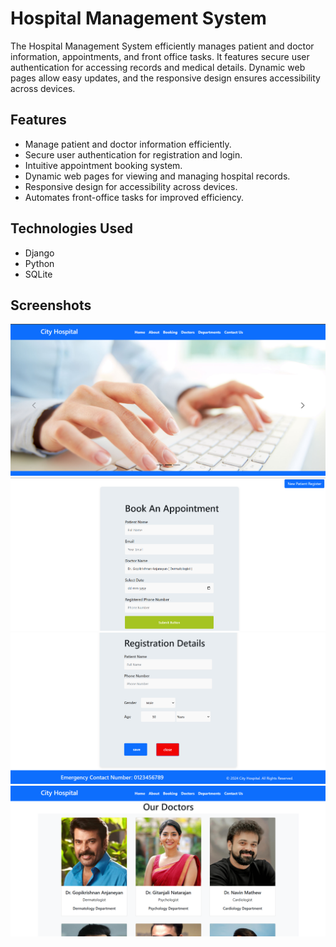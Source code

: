 
# Hospital Management System

The Hospital Management System efficiently manages patient and doctor information, appointments, and front office tasks. It features secure user authentication for accessing records and medical details. Dynamic web pages allow easy updates, and the responsive design ensures accessibility across devices.

## Features
- Manage patient and doctor information efficiently.
- Secure user authentication for registration and login.
- Intuitive appointment booking system.
- Dynamic web pages for viewing and managing hospital records.
- Responsive design for accessibility across devices.
- Automates front-office tasks for improved efficiency.

## Technologies Used
- Django
- Python
- SQLite

## Screenshots

![Homepage](https://github.com/RameesParambil/hospital/blob/fcd11f76c674c028a58cc10dec356969e48ff0f8/Screenshot%202024-12-12%20233026.png)
![Booking page](https://github.com/RameesParambil/hospital/blob/33639d193025478119d1476dd3d50ee543392369/Screenshot%202024-12-12%20233048.png)
![Register page](https://github.com/RameesParambil/hospital/blob/13676b49d8ace5759259126be19f425750f74a7b/Screenshot%202024-12-12%20233118.png)
![Doctors](https://github.com/RameesParambil/hospital/blob/5c20cd2099d91a602b5e1d7c7be5c9a64f22a897/Screenshot%202024-12-12%20233137.png)
